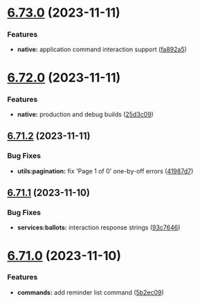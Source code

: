 # [6.73.0](https://github.com/onesoft-sudo/sudobot/compare/v6.72.0...v6.73.0) (2023-11-11)


### Features

* **native:** application command interaction support ([fa892a5](https://github.com/onesoft-sudo/sudobot/commit/fa892a59d0940c53e0e97b05be8996ceee7d0140))



# [6.72.0](https://github.com/onesoft-sudo/sudobot/compare/v6.71.2...v6.72.0) (2023-11-11)


### Features

* **native:** production and debug builds ([25d3c09](https://github.com/onesoft-sudo/sudobot/commit/25d3c09a0c587df29de638ae2c0cc81232811063))



## [6.71.2](https://github.com/onesoft-sudo/sudobot/compare/v6.71.1...v6.71.2) (2023-11-11)


### Bug Fixes

* **utils:pagination:** fix 'Page 1 of 0' one-by-off errors ([41987d7](https://github.com/onesoft-sudo/sudobot/commit/41987d77c770306b83d2268538a85779e0063ae8))



## [6.71.1](https://github.com/onesoft-sudo/sudobot/compare/v6.71.0...v6.71.1) (2023-11-10)


### Bug Fixes

* **services:ballots:** interaction response strings ([93c7646](https://github.com/onesoft-sudo/sudobot/commit/93c76466fd2e982aa1ed04884ebd4c5044009960))



# [6.71.0](https://github.com/onesoft-sudo/sudobot/compare/v6.70.0...v6.71.0) (2023-11-10)


### Features

* **commands:** add reminder list command ([5b2ec09](https://github.com/onesoft-sudo/sudobot/commit/5b2ec0901672db51581d6a381eb7eabe608eb539))



